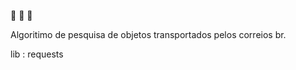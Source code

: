  🧠️  🤖️  🐍️ 


Algoritimo de pesquisa de objetos transportados pelos correios br.

lib : requests



